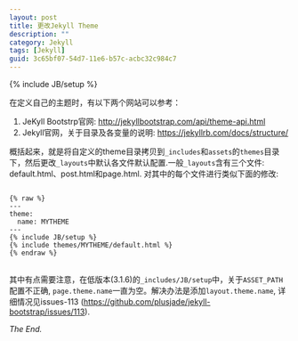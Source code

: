 ```yaml
---
layout: post
title: 更改Jekyll Theme
description: ""
category: Jekyll 
tags: [Jekyll]
guid: 3c65bf07-54d7-11e6-b57c-acbc32c984c7
---
```

{% include JB/setup %}

在定义自己的主题时，有以下两个网站可以参考：<br/>
1.  JeKyll Bootstrp官网: <http://jekyllbootstrap.com/api/theme-api.html><br/>
2.  Jekyll官网，关于目录及各变量的说明: <https://jekyllrb.com/docs/structure/>

概括起来，就是将自定义的theme目录拷贝到`_includes`和`assets`的`themes`目录下，然后更改`_layouts`中默认各文件默认配置.一般`_layouts`含有三个文件: default.html、post.html和page.html. 对其中的每个文件进行类似下面的修改:

<pre>
<code>
{% raw %}
---
theme:
  name: MYTHEME
---
{% include JB/setup %}
{% include themes/MYTHEME/default.html %}
{% endraw %}
</code>
</pre>

其中有点需要注意，在低版本(3.1.6)的`_includes/JB/setup`中，关于`ASSET_PATH`配置不正确, `page.theme.name`一直为空。解决办法是添加`layout.theme.name`, 详细情况见issues-113 (<https://github.com/plusjade/jekyll-bootstrap/issues/113>).

*The End.*

